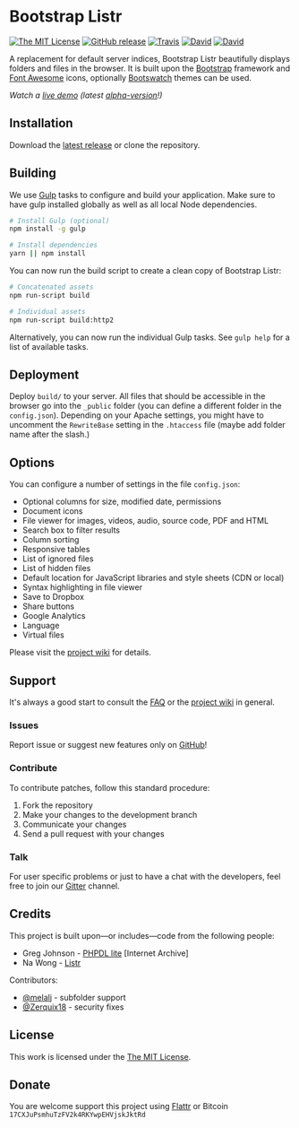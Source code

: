 # Bootstrap Listr

[![The MIT License](https://img.shields.io/badge/license-MIT-orange.svg?style=flat-square)](http://opensource.org/licenses/MIT)
[![GitHub release](https://img.shields.io/github/release/idleberg/Bootstrap-Listr.svg?style=flat-square)](https://github.com/idleberg/Bootstrap-Listr/releases)
[![Travis](https://img.shields.io/travis/idleberg/Bootstrap-Listr.svg?style=flat-square)](https://travis-ci.org/idleberg/Bootstrap-Listr)
[![David](https://img.shields.io/david/idleberg/Bootstrap-Listr.svg?style=flat-square)](https://david-dm.org/idleberg/Bootstrap-Listr#info=dependencies)
[![David](https://img.shields.io/david/dev/idleberg/Bootstrap-Listr.svg?style=flat-square)](https://david-dm.org/idleberg/Bootstrap-Listr?type=dev)

A replacement for default server indices, Bootstrap Listr beautifully displays folders and files in the browser. It is built upon the [Bootstrap](http://getbootstrap.com) framework and [Font Awesome](http://fortawesome.github.io/Font-Awesome/) icons, optionally [Bootswatch](http://bootswatch.com/) themes can be used.

*Watch a [live demo](https://idleberg.com/demo/Bootstrap-Listr-2/) (latest [alpha-version](https://idleberg.com/demo/Bootstrap-Listr-2.3-alpha)!)*

## Installation

Download the [latest release](https://github.com/idleberg/Bootstrap-Listr/releases/latest) or clone the repository.

## Building

We use [Gulp](http://gulpjs.com/) tasks to configure and build your application. Make sure to have gulp installed globally as well as all local Node dependencies.

```bash
# Install Gulp (optional)
npm install -g gulp

# Install dependencies
yarn || npm install
```

You can now run the build script to create a clean copy of Bootstrap Listr:

```bash
# Concatenated assets
npm run-script build

# Individual assets
npm run-script build:http2
```

Alternatively, you can now run the individual Gulp tasks. See `gulp help` for a list of available tasks.

## Deployment

Deploy `build/` to your server. All files that should be accessible in the browser go into the `_public` folder (you can define a different folder in the `config.json`). Depending on your Apache settings, you might have to uncomment the `RewriteBase` setting in the `.htaccess` file (maybe add folder name after the slash.)

## Options

You can configure a number of settings in the file `config.json`:

* Optional columns for size, modified date, permissions
* Document icons
* File viewer for images, videos, audio, source code, PDF and HTML
* Search box to filter results
* Column sorting
* Responsive tables
* List of ignored files
* List of hidden files
* Default location for JavaScript libraries and style sheets (CDN or local)
* Syntax highlighting in file viewer
* Save to Dropbox
* Share buttons
* Google Analytics
* Language
* Virtual files

Please visit the [project wiki](https://github.com/idleberg/Bootstrap-Listr/wiki/Understanding-config.json) for details.

## Support

It's always a good start to consult the [FAQ](https://github.com/idleberg/Bootstrap-Listr/wiki/FAQ) or the [project wiki](https://github.com/idleberg/Bootstrap-Listr/wiki) in general.

### Issues

Report issue or suggest new features only on [GitHub](https://github.com/idleberg/Bootstrap-Listr/issues)!

### Contribute

To contribute patches, follow this standard procedure:

1. Fork the repository
2. Make your changes to the development branch
3. Communicate your changes
4. Send a pull request with your changes

### Talk

For user specific problems or just to have a chat with the developers, feel free to join our [Gitter](https://gitter.im/idleberg/Bootstrap-Listr) channel.

## Credits

This project is built upon—or includes—code from the following people:

* Greg Johnson - [PHPDL lite](http://web.archive.org/web/20130920165711/http://greg-j.com/phpdl/) [Internet Archive]
* Na Wong - [Listr](http://nadesign.net/listr/)

Contributors:

* [@melalj](https://github.com/melalj) - subfolder support
* [@Zerquix18](https://github.com/Zerquix18) - security fixes

## License

This work is licensed under the [The MIT License](LICENSE.md).

## Donate

You are welcome support this project using [Flattr](https://flattr.com/submit/auto?user_id=idleberg&url=https://github.com/idleberg/Bootstrap-Listr) or Bitcoin `17CXJuPsmhuTzFV2k4RKYwpEHVjskJktRd`
